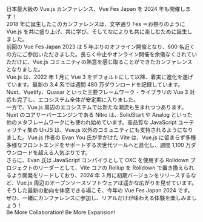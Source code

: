 日本最大級の Vue.js カンファレンス、Vue Fes Japan を 2024 年も開催します！\
2018 年に誕生したこのカンファレンスは、文字通り Fes ＝お祭りのように Vue.js を共に盛り上げ、共に学び、そしてなによりも共に楽しむために誕生しました。\
前回の Vue Fes Japan 2023 は 5 年ぶりのオフライン開催となり、600 名近くの方にご参加いただきました。長らく中止やオンライン開催を余儀なくされていただけに、Vue.js コミュニティの熱意を感じ取ることができたカンファレンスとなりました。\
Vue.js は、2022 年 1 月に Vue 3 をデフォルトにして以降、着実に進化を遂げています。最新の 3.4 系では週間 480 万ダウンロードを記録しています。Nuxt、Vuetify、Quasar といった主要フレームワーク・ライブラリの Vue 3 対応も完了し、エコシステム全体が安定期に入りました。\
一方で、Vue.js 周辺のエコシステムでは新たな潮流も生まれつつあります。\
Nuxt のコアサーバーエンジンである Nitro は、SolidStart や Analog といった他のメタフレームワークにも使われ始めています。高品質な JavaScript ユーティリティ集の UnJS は、Vue.js 以外のコミュニティにも支持されるようになりました。Vue.js 作者の Evan You 氏が手がけた Vite は、Vue.js に留まらず多種多様なフロントエンドをサポートする次世代ツールへと進化し、週間 1,100 万ダウンロードを超える人気ぶりです。\
さらに、Evan 氏は JavaScript コンパイラとして OXC を使用する Rolldown プロジェクトのリーダーとして、Vite コアの Rollup を Rolldown で置き換えられるよう開発をリードしており、2024 年 3 月に初期バージョンをリリースするなど、Vue.js 周辺のオープンソースソフトウェアは遥かな広がりを見せています。\
そうした最新の動向を体感できる場こそ、今年の Vue Fes Japan 2024 です。ぜひ、一緒にカンファレンスに参加し、リアルだけが味わえる体験を楽しみましょう！\
Be More Collaboration! Be More Expansion!
